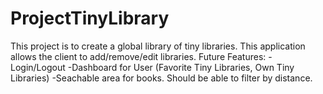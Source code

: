 # ProjectTinyLibrary
This project is to create a global library of tiny libraries. This application allows the client to add/remove/edit libraries. 
Future Features:
-Login/Logout
-Dashboard for User (Favorite Tiny Libraries, Own Tiny Libraries)
-Seachable area for books. Should be able to filter by distance.
